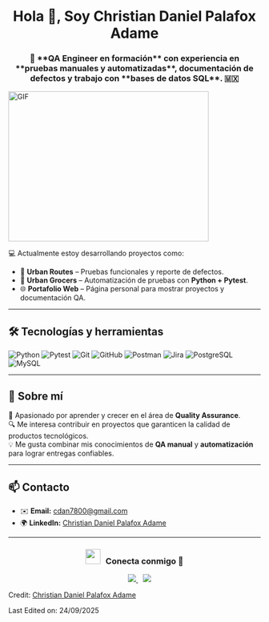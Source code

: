 <h1 align="center">Hola 👋, Soy Christian Daniel Palafox Adame</h1>
<h3 align="center">🎯 **QA Engineer en formación** con experiencia en **pruebas manuales y automatizadas**, documentación de defectos y trabajo con **bases de datos SQL**.   &#127474;&#127485;</h3>

<a target="_blank" align="space-between">
  <img align="center" top="500" height="300" width="400" alt="GIF" src="https://media.giphy.com/media/SWoSkN6DxTszqIKEqv/giphy.gif">
</a>

💻 Actualmente estoy desarrollando proyectos como:  
- 🚖 **Urban Routes** – Pruebas funcionales y reporte de defectos.  
- 🛒 **Urban Grocers** – Automatización de pruebas con **Python + Pytest**.  
- 🌐 **Portafolio Web** – Página personal para mostrar proyectos y documentación QA.  

---

## 🛠️ Tecnologías y herramientas  
![Python](https://img.shields.io/badge/Python-3776AB?style=for-the-badge&logo=python&logoColor=white)  ![Pytest](https://img.shields.io/badge/Pytest-0A9EDC?style=for-the-badge&logo=pytest&logoColor=white)  ![Git](https://img.shields.io/badge/Git-F05032?style=for-the-badge&logo=git&logoColor=white)  ![GitHub](https://img.shields.io/badge/GitHub-181717?style=for-the-badge&logo=github&logoColor=white)  ![Postman](https://img.shields.io/badge/Postman-FF6C37?style=for-the-badge&logo=postman&logoColor=white)  ![Jira](https://img.shields.io/badge/Jira-0052CC?style=for-the-badge&logo=jira&logoColor=white)  ![PostgreSQL](https://img.shields.io/badge/PostgreSQL-4169E1?style=for-the-badge&logo=postgresql&logoColor=white)  ![MySQL](https://img.shields.io/badge/MySQL-4479A1?style=for-the-badge&logo=mysql&logoColor=white)  

---

## 📌 Sobre mí  
📖 Apasionado por aprender y crecer en el área de **Quality Assurance**.  
🔍 Me interesa contribuir en proyectos que garanticen la calidad de productos tecnológicos.  
💡 Me gusta combinar mis conocimientos de **QA manual** y **automatización** para lograr entregas confiables.  

---

## 📫 Contacto  
- ✉️ **Email:** cdan7800@gmail.com  
- 🌍 **LinkedIn:** [Christian Daniel Palafox Adame](www.linkedin.com/in/christian-daniel-palafox-adame-105687327)  

---
<h3 align="center"> <img src="https://media.giphy.com/media/iY8CRBdQXODJSCERIr/giphy.gif" width="30" height="30" style="margin-right: 10px;">Conecta conmigo 🤝 </h3>

<p align="center">
 <div align="center" class="icons-social" style="margin-left: 10px;">
    <a style="margin-left: 10px;" target="_blank" href="https://www.linkedin.com/in/christian-daniel-palafox-adame-105687327/">
      <img src="https://img.icons8.com/doodle/40/000000/linkedin--v2.png">
    </a>
    <a style="margin-left: 10px;" target="_blank" href="https://github.com/Christian10D">
      <img src="https://img.icons8.com/doodle/40/000000/github--v1.png">
    </a>
  </div>
</p>

Credit: [Christian Daniel Palafox Adame](https://github.com/Christian10D)

Last Edited on: 24/09/2025
